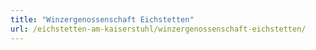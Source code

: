 ```yaml
---
title: "Winzergenossenschaft Eichstetten"
url: /eichstetten-am-kaiserstuhl/winzergenossenschaft-eichstetten/
---
```

